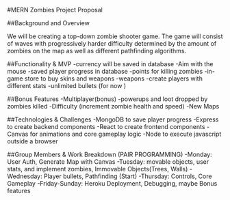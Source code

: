 #MERN Zombies Project Proposal 

##Background and Overview 

We will be creating a top-down zombie shooter game. The game will consist of waves with progressively 
harder difficulty determined by the amount of zombies on the map as well as different pathfinding algorithms.

##Functionality & MVP
-currency will be saved in database
-Aim with the mouse 
-saved player progress in database
-points for killing zombies
-in-game store to buy skins and weapons
-weapons 
-create players with different stats 
-unlimited bullets (for now )

##Bonus Features 
-Multiplayer(bonus)
-powerups and loot dropped by zombies killed
-Difficulty (increment zombie health and speed)
-New Maps

##Technologies & Challenges 
-MongoDB to save player progress
-Express to create backend components
-React to create frontend components 
-Canvas for animations and core gameplay logic
-Node to execute javascript outside a browser 

##Group Members & Work Breakdown (PAIR PROGRAMMING)
-Monday: User Auth, Generate Map with Canvas
-Tuesday: movable objects, user stats, and implement zombies, Immovable Objects(Trees, Walls)
-Wednesday: Player bullets, Pathfinding (Start)
-Thursday: Controls, Core Gameplay 
-Friday-Sunday: Heroku Deployment, Debugging, maybe Bonus features
